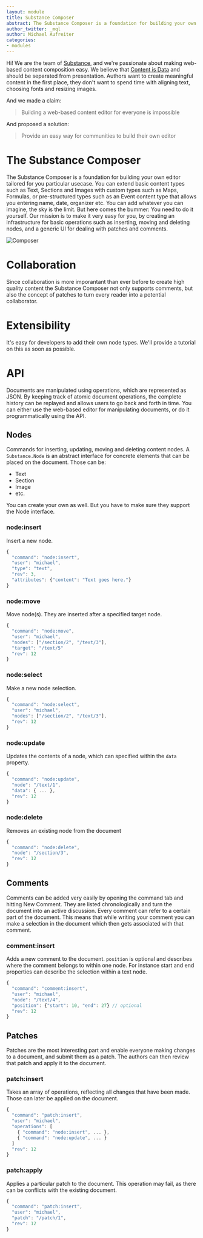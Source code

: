 ```yaml
---
layout: module
title: Substance Composer
abstract: The Substance Composer is a foundation for building your own editor tailored for you particular usecase.
author_twitter: _mql
author: Michael Aufreiter
categories:
- modules
---
```


Hi! We are the team of [Substance](http://substance.io), and we're passionate about making web-based content composition easy. We believe that [Content is Data](http://www.slideshare.net/_mql/substanceio-content-is-data) and should be separated from presentation. Authors want to create meaningful content in the first place, they don't want to spend time with aligning text, choosing fonts and resizing images. 

And we made a claim:

> Building a web-based content editor for everyone is impossible

And proposed a solution:

> Provide an easy way for communities to build their own editor


# The Substance Composer

The Substance Composer is a foundation for building your own editor tailored for you particular usecase. You can extend basic content types such as Text, Sections and Images with custom types such as Maps, Formulas, or pre-structured types such as an Event content type that allows you entering name, date, organizer etc. You can add whatever you can imagine, the sky is the limit. But here comes the bummer: You need to do it yourself. Our mission is to make it very easy for you, by creating an infrastructure for basic operations such as inserting, moving and deleting nodes, and a generic UI for dealing with patches and comments.

![Composer](https://github.com/substance/composer/raw/master/assets/composer.png)


# Collaboration

Since collaboration is more imporantant than ever before to create high quality content the Substance Composer not only supports comments, but also the concept of patches to turn every reader into a potential collaborator.


# Extensibility

It's easy for developers to add their own node types. We'll provide a tutorial on this as soon as possible.

# API

Documents are manipulated using operations, which are represented as JSON. By keeping track of atomic document operations, the complete history can be replayed and allows users to go back and forth in time. You can either use the web-based editor for manipulating documents, or do it programmatically using the API.


## Nodes

Commands for inserting, updating, moving and deleting content nodes. A `Substance.Node` is an abstract interface for concrete elements that can be placed on the document. Those can be:

- Text
- Section
- Image
- etc.

You can create your own as well. But you have to make sure they support the Node interface.


### node:insert

Insert a new node.

```js
{
  "command": "node:insert", 
  "user": "michael",
  "type": "text",
  "rev": 3,
  "attributes": {"content": "Text goes here."}
}
```

### node:move

Move node(s). They are inserted after a specified target node.

```js
{
  "command": "node:move", 
  "user": "michael",
  "nodes": ["/section/2", "/text/3"],
  "target": "/text/5"
  "rev": 12
}
```

### node:select

Make a new node selection.

```js
{
  "command": "node:select",
  "user": "michael",
  "nodes": ["/section/2", "/text/3"],
  "rev": 12
}
```

### node:update

Updates the contents of a node, which can specified within the `data` property.

```js
{
  "command": "node:update",
  "node": "/text/1",
  "data": { ... },
  "rev": 12
}
```

### node:delete

Removes an existing node from the document

```js
{
  "command": "node:delete",
  "node": "/section/3",
  "rev": 12
}
```

## Comments

Comments can be added very easily by opening the command tab and hitting New Comment. They are listed chronologically and turn the document into an active discussion. Every comment can refer to a certain part of the document. This means that while writing your comment you can make a selection in the document which then gets associated with that comment.


### comment:insert

Adds a new comment to the document. `position` is optional and describes where the comment belongs to within one node. For instance start and end properties can describe the selection within a text node. 

```js
{
  "command": "comment:insert",
  "user": "michael",
  "node": "/text/4",
  "position": {"start": 10, "end": 27} // optional
  "rev": 12
}
```

## Patches

Patches are the most interesting part and enable everyone making changes to a document, and submit them as a patch. The authors can then review that patch and apply it to the document.

### patch:insert

Takes an array of operations, reflecting all changes that have been made. Those can later be applied on the document.

```js
{
  "command": "patch:insert",
  "user": "michael",
  "operations": [
  	{ "command": "node:insert", ... },
    { "command": "node:update", ... }
  ]
  "rev": 12
}
```

### patch:apply

Applies a particular patch to the document. This operation may fail, as there can be conflicts with the existing document.

```js
{
  "command": "patch:insert",
  "user": "michael",
  "patch": "/patch/1",
  "rev": 12
}
```